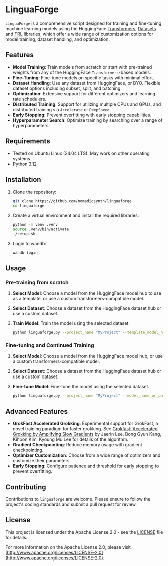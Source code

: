 # LinguaForge

`LinguaForge` is a comprehensive script designed for training and fine-tuning machine learning models using  the HuggingFace [Transformers](https://huggingface.co/docs/transformers/index), [Datasets](https://huggingface.co/docs/datasets/index) and [TRL]() libraries, which offer a wide range of customization options for model training, dataset handling, and optimization.

## Features

- **Model Training**: Train models from scratch or start with pre-trained weights from any of the HuggingFace `Transformers`-based models.
- **Fine-Tuning**: Fine-tune models on specific tasks with minimal effort.
- **Dataset Handling**: Use any dataset from HuggingFace, or BYO. Flexible dataset options including subset, split, and batching.
- **Optimization**: Extensive support for different optimizers and learning rate schedulers.
- **Distributed Training**: Support for utilizing multiple CPUs and GPUs, and distributed training via `Accelerate` or `DeepSpeed`.
- **Early Stopping**: Prevent overfitting with early stopping capabilities.
- **Hyperparameter Search**: Optimize training by searching over a range of hyperparameters.

## Requirements

- Tested on Ubuntu Linux (24.04 LTS). May work on other operating systems.
- Python 3.12

## Installation

1. Clone the repository:

    ```sh
    git clone https://github.com/nomadicsynth/linguaforge
    cd linguaforge
    ```

2. Create a virtual environment and install the required libraries:

    ```sh
    python -m venv .venv
    source .venv/bin/activate
    ./setup.sh
    ```

3. Login to wandb:

    ```sh
    wandb login
    ```

## Usage

### Pre-training from scratch

1. **Select Model**: Choose a model from the HuggingFace model hub to use as a template, or use a custom transformers-compatible model.
2. **Select Dataset**: Choose a dataset from the HuggingFace dataset hub or use a custom dataset.
3. **Train Model**: Train the model using the selected dataset.

   ```sh
   python linguaforge.py --project_name "MyProject" --template_model_name "bert-base-uncased" --dataset_name_or_path "my_dataset" --num_train_epochs 10
   ```

### Fine-tuning and Continued Training

1. **Select Model**: Choose a model from the HuggingFace model hub, or use a custom transformers-compatible model.
2. **Select Dataset**: Choose a dataset from the HuggingFace dataset hub or use a custom dataset.
3. **Fine-tune Model**: Fine-tune the model using the selected dataset.

   ```sh
   python linguaforge.py --project_name "MyProject" --model_name_or_path "bert-base-uncased" --dataset_name_or_path "my_dataset" --learning_rate 1e-5 --num_train_epochs 3
   ```

## Advanced Features

- **GrokFast Accelerated Grokking**: Experimental support for GrokFast, a novel training paradigm for faster grokking. See [Grokfast: Accelerated Grokking by Amplifying Slow Gradients](https://arxiv.org/abs/2405.20233) by Jaerin Lee, Bong Gyun Kang, Kihoon Kim, Kyoung Mu Lee for details of the algorithm.
- **Gradient Checkpointing**: Reduce memory usage with gradient checkpointing.
- **Optimizer Customization**: Choose from a wide range of optimizers and customize their parameters.
- **Early Stopping**: Configure patience and threshold for early stopping to prevent overfitting.

## Contributing

Contributions to `linguaforge` are welcome. Please ensure to follow the project's coding standards and submit a pull request for review.

## License

This project is licensed under the Apache License 2.0 - see the [LICENSE](LICENSE) file for details.

For more information on the Apache License 2.0, please visit [http://www.apache.org/licenses/LICENSE-2.0](http://www.apache.org/licenses/LICENSE-2.0).
